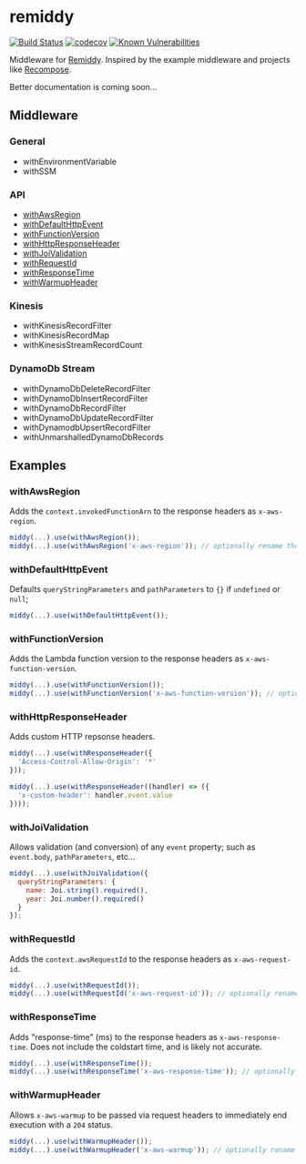 # remiddy
[![Build Status](https://travis-ci.org/i-am-kenny/remiddy.svg?branch=master)](https://travis-ci.org/i-am-kenny/remiddy)
[![codecov](https://codecov.io/gh/i-am-kenny/remiddy/branch/master/graph/badge.svg)](https://codecov.io/gh/i-am-kenny/remiddy)
[![Known Vulnerabilities](https://snyk.io/test/github/i-am-kenny/remiddy/badge.svg?targetFile=package.json)](https://snyk.io/test/github/i-am-kenny/remiddy?targetFile=package.json)

Middleware for [Remiddy](https://github.com/middyjs/middy). Inspired by the example middleware and projects like [Recompose](https://github.com/acdlite/recompose).

Better documentation is coming soon...

## Middleware
### General
- withEnvironmentVariable
- withSSM

### API
- [withAwsRegion](#withawsregion)
- [withDefaultHttpEvent](#withdefaulthttpevent)
- [withFunctionVersion](#withfunctionversion)
- [withHttpResponseHeader](#withhttpresponseheader)
- [withJoiValidation](#withjoivalidation)
- [withRequestId](#withrequestid)
- [withResponseTime](#withresponsetime)
- [withWarmupHeader](#withwarmupheader)

### Kinesis
- withKinesisRecordFilter
- withKinesisRecordMap
- withKinesisStreamRecordCount

### DynamoDb Stream
- withDynamoDbDeleteRecordFilter
- withDynamoDbInsertRecordFilter
- withDynamoDbRecordFilter
- withDynamoDbUpdateRecordFilter
- withDynamodbUpsertRecordFilter
- withUnmarshalledDynamoDbRecords

## Examples
### withAwsRegion
Adds the `context.invokedFunctionArn` to the response headers as `x-aws-region`.
```javascript
middy(...).use(withAwsRegion());
middy(...).use(withAwsRegion('x-aws-region')); // optionally rename the header
```

### withDefaultHttpEvent
Defaults `queryStringParameters` and `pathParameters` to `{}` if `undefined` or `null`;
```javascript
middy(...).use(withDefaultHttpEvent());
```

### withFunctionVersion
Adds the Lambda function version to the response headers as `x-aws-function-version`.
```javascript
middy(...).use(withFunctionVersion());
middy(...).use(withFunctionVersion('x-aws-function-version')); // optionally rename the header
```

### withHttpResponseHeader
Adds custom HTTP repsonse headers.
```javascript
middy(...).use(withResponseHeader({
  'Access-Control-Allow-Origin': '*'
}));

middy(...).use(withResponseHeader((handler) => ({
  'x-custom-header': handler.event.value
})));
```

### withJoiValidation
Allows validation (and conversion) of any `event` property; such as `event.body`, `pathParameters`, etc...
```javascript
middy(...).use(withJoiValidation({
  queryStringParameters: {
    name: Joi.string().required(),
    year: Joi.number().required()
  }
});
```

### withRequestId
Adds the `context.awsRequestId` to the response headers as `x-aws-request-id`.
```javascript
middy(...).use(withRequestId());
middy(...).use(withRequestId('x-aws-request-id')); // optionally rename the header
```

### withResponseTime
Adds "response-time" (ms) to the response headers as `x-aws-response-time`. Does not include the coldstart time, and is likely not accurate.
```javascript
middy(...).use(withResponseTime());
middy(...).use(withResponseTime('x-aws-response-time')); // optionally rename the header
```

### withWarmupHeader
Allows `x-aws-warmup` to be passed via request headers to immediately end execution with a `204` status.
```javascript
middy(...).use(withWarmupHeader());
middy(...).use(withWarmupHeader('x-aws-warmup')); // optionally rename the header
```
